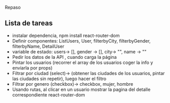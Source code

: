 Repaso

## Lista de tareas

- instalar dependencia, npm install react-router-dom
- Definir componentes: ListUsers, User, filterbyCity, filterbyGender, filterbyName, DetailUser
- variable de estado: users-> [], gender -> [], city-> "", name -> ""
- Pedir los datos de la API , cuando carga la página
- Pintar los usuarios (recorrer el array de los usuarios coger la info y enviarla por props)
- Filtrar por ciudad (select)-> (obtener las ciudades de los usuarios, pintar las ciudades sin repetir), luego hacer el filtro
- Filtrar por genero (checkbox)-> checkbox, mujer, hombre
- Usando rutas, al clicar en un usuario mostrar la pagina del detalle correspondiente react-router-dom
